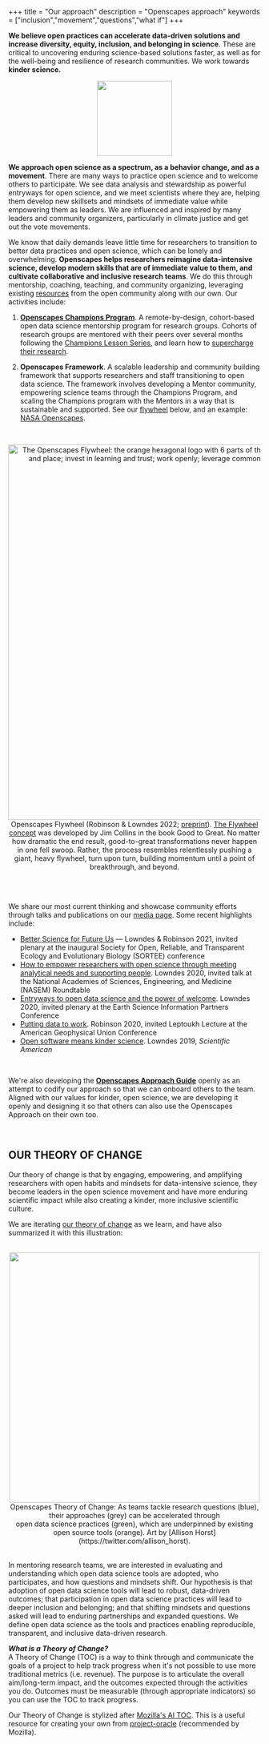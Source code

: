 +++
title = "Our approach"
description = "Openscapes approach"
keywords = ["inclusion","movement","questions","what if"]
+++

**We believe open practices can accelerate data-driven solutions and increase diversity, equity, inclusion, and belonging in science**. These are critical to uncovering enduring science-based solutions faster, as well as for the well-being and resilience of research communities. We work towards **kinder science.** 


<center><img src="/img/openscapes_hex_design_final_correct_dimensions.png" width="150px"></center>

**We approach open science as a spectrum, as a behavior change, and as a movement**. There are many ways to practice open science and to welcome others to participate. We see data analysis and stewardship as powerful entryways for open science, and we meet scientists where they are, helping them develop new skillsets and mindsets of immediate value while empowering them as leaders. We are influenced and inspired by many leaders and community organizers, particularly in climate justice and get out the vote movements. 

We know that daily demands leave little time for researchers to transition to better data practices and open science, which can be lonely and overwhelming. <!---We created Openscapes from our own research experiences as an approach to [better science in less time](https://www.nature.com/articles/s41559-017-0160). ---> **Openscapes helps researchers reimagine data-intensive science, develop modern skills that are of immediate value to them, and cultivate collaborative and inclusive research teams**. We do this through mentorship, coaching, teaching, and community organizing, leveraging existing [resources](/resources) from the open community along with our own. Our activities include: 

1. **[Openscapes Champions Program](/champions)**. A remote-by-design, cohort-based open data science mentorship program for research groups. Cohorts of research groups are mentored with their peers over several months following the [Champions Lesson Series](https://openscapes.github.io/series), and learn how to [supercharge their research](https://www.nature.com/articles/d41586-019-03335-4).

1. **Openscapes Framework**. A scalable leadership and community building framework that supports researchers and staff transitioning to open data science. The framework involves developing a Mentor community, empowering science teams through the Champions Program, and scaling the Champions program with the Mentors in a way that is sustainable and supported. See our [flywheel](https://www.jimcollins.com/concepts/the-flywheel.html) below, and an example: [NASA Openscapes](https://nasa-openscapes.github.io).

<br><center><a><img src="/img/openscapes-flywheel-vpub.png" width="750px" alt="The Openscapes Flywheel: the orange hexagonal logo with 6 parts of the flywheel: Welcome; Create space and place; invest in learning and trust; work openly; leverage common workflows, skills, tools; inspire"></a><figcaption>Openscapes Flywheel (Robinson & Lowndes 2022; [preprint](https://eartharxiv.org/repository/view/4560/)). [The Flywheel concept](https://www.jimcollins.com/concepts/the-flywheel.html) was developed by Jim Collins in the book Good to Great. No matter how dramatic the end result, good-to-great transformations never happen in one fell swoop. Rather, the process resembles relentlessly pushing a giant, heavy flywheel, turn upon turn, building momentum until a point of breakthrough, and beyond.</figcaption></center><br>


<!---https://docs.google.com/presentation/d/14Ko80NL1qA3KsH0Spgym20DXp5ZLn6zE2KOuqUTNMVA/edit#slide=id.gc846ffc89f_2_32--->


<!---
Our approach is to normalize talking about data, create inclusive spaces and listen with empathy, and empower science teams with existing open source tools and communities. With art, storytelling, and practical examples from our peers, communities, and heroes, we welcome teams to the world of open data science that is powerful and empowering; one that fuels them with translational confidence that immediately benefits their own work, as well as that of others as they become leaders themselves and pass forward what they have learned. In terms of increased efficiency, reproducibility, transparency, collaboration, intention, resilience, and morale, this world is not only better for science, it is better for people.
--->

<br>

We share our most current thinking and showcase community efforts through talks and publications on our [media page](/media). Some recent highlights include:

- [Better Science for Future Us](https://docs.google.com/presentation/d/1HGw4P095-lblHiGQHXYidHiVysjrPxuojxTxKtE13vk/edit?usp=sharing) — Lowndes & Robinson 2021, invited plenary at the inaugural Society for Open, Reliable, and Transparent Ecology and Evolutionary Biology (SORTEE) conference
- [How to empower researchers with open science through meeting analytical needs and supporting people](https://docs.google.com/presentation/d/1AmnPV8eLQl9_0EuHQAqp7xBMHcUlcFkM30509BwJkMA/edit?usp=sharing). Lowndes 2020, invited talk at the National Academies of Sciences, Engineering, and Medicine (NASEM) Roundtable
- [Entryways to open data science and the power of welcome](https://docs.google.com/presentation/d/1DjrMaEOw1F7zAIEXq3ZjiiyaqVAjydLyYww7huGfch8/edit?usp=sharing). Lowndes 2020, invited plenary at the Earth Science Information Partners Conference
- [Putting data to work](https://zenodo.org/record/4315009#.X_-P9OB7nOQ). Robinson 2020, invited Leptoukh Lecture at the American Geophysical Union Conference 
- [Open software means kinder science](https://blogs.scientificamerican.com/observations/open-software-means-kinder-science/). Lowndes 2019, *Scientific American*

<br>

We're also developing the [**Openscapes Approach Guide**](https://openscapes.github.io/approach-guide/) openly as an attempt to codify our approach so that we can onboard others to the team. Aligned with our values for kinder, open science, we are developing it openly and designing it so that others can also use the Openscapes Approach on their own too. 

<br>

## OUR THEORY OF CHANGE

Our theory of change is that by engaging, empowering, and amplifying researchers with open habits and mindsets for data-intensive science, they become leaders in the open science movement and have more enduring scientific impact while also creating a kinder, more inclusive scientific culture.

<!---
**We believe that open data science can empower robust, inclusive, and enduring impact in science and scientific culture.** Openscapes is designed around the theory that when teams engage in open data science it improves their scientific impact while creating a kinder, more inclusive culture in a cascading way — within research teams, communities, science, and far beyond.

By engaging, empowering, and amplifying research teams, we see open data science tools > transparent, reproducible, and collaborative practices > inclusive mindsets and new questions asked > new questions answered and action taken.
--->

We are iterating [our theory of change](https://docs.google.com/spreadsheets/d/e/2PACX-1vRsku45HW-vQCPaVARXIo7a18KHdYxwn_0vk2QdNP5RZ7kUxNyqD466NYiagxZtyqoabXAilK32U5yx/pubhtml?gid=365554279&single=true) as we learn, and have also summarized it with this illustration: 

<br> 

<center>
  <a><img src="/img/horst_pew_tools_practice_mindset.jpg" width="500px"></a>
  <figcaption> Openscapes Theory of Change: As teams tackle research questions (blue), their approaches (grey) can be accelerated through <br> open data science practices (green), which are underpinned by existing open source tools (orange). Art by [Allison Horst](https://twitter.com/allison_horst).
 </figcaption>
</center>

<br> 

In mentoring research teams, we are interested in evaluating and understanding which open data science tools are adopted, who participates, and how questions and mindsets shift. Our hypothesis is that adoption of open data science tools will lead to robust, data-driven outcomes; that participation in open data science practices will lead to deeper inclusion and belonging; and that shifting mindsets and questions asked will lead to enduring partnerships and expanded questions. We define open data science as the tools and practices enabling reproducible, transparent, and inclusive data-driven research.

***What is a Theory of Change?***   
A Theory of Change (TOC) is a way to think through and communicate the goals of a project to help track progress when it's not possible to use more traditional metrics (i.e. revenue). The purpose is to articulate the overall aim/long-term impact, and the outcomes expected through the activities you do. Outcomes must be measurable (through appropriate indicators) so you can use the TOC to track progress.

Our Theory of Change is stylized after [Mozilla's AI TOC](https://wiki.mozilla.org/images/f/f9/MoFo_AI_Theory_of_Change_%28ToC%29_%E2%80%93_Landscape_Design.jpg). This is a useful resource for creating your own from [project-oracle](https://project-oracle.com/uploads/files/2.2_Project_Oracle_-_Theory_of_Change_guidance_-_June_2014.pdf) (recommended by Mozilla).

<br>


